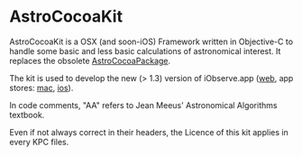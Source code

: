 AstroCocoaKit
=============

AstroCocoaKit is a OSX (and soon-iOS) Framework written in Objective-C to handle some basic and less basic
calculations of astronomical interest. It replaces the obsolete [AstroCocoaPackage](https://github.com/onekiloparsec/AstroCocoaPackage).

The kit is used to develop the new (> 1.3) version of iObserve.app ([web](http://onekilopars.ec), app stores: [mac](https://itunes.apple.com/us/app/iobserve/id424693907?ls=1&mt=12), [ios](https://itunes.apple.com/us/app/iobserve/id756649970?ls=1&mt=8)).

In code comments, "AA" refers to Jean Meeus' Astronomical Algorithms textbook.

Even if not always correct in their headers, the Licence of this kit applies in every KPC files.
